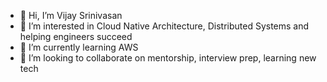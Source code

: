 - 👋 Hi, I’m Vijay Srinivasan
- 👀 I’m interested in Cloud Native Architecture, Distributed Systems and helping engineers succeed
- 🌱 I’m currently learning AWS
- 💞️ I’m looking to collaborate on mentorship, interview prep, learning new tech

<!---
vsrinivasan81/vsrinivasan81 is a ✨ special ✨ repository because its `README.md` (this file) appears on your GitHub profile.
You can click the Preview link to take a look at your changes.
--->
